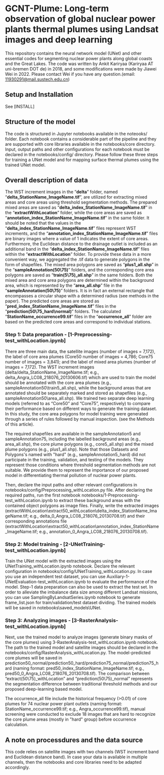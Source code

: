 # GCNT-Plume: Long-term observation of global nuclear power plants thermal plumes using Landsat images and deep learning
This repository contains the neural network model (UNet) and other essential codes for segmenting nuclear power plants along global coasts and the Great Lakes. The code was written by Ankit Kariryaa (Kariryaa AT uni-bremen DOT de) in 2018, and some modifications were made by Jiawei Wei in 2022. Please contact Wei if you have any question.(email: 11930291@mail.sustech.edu.cn)

## Setup and Installation
See [INSTALL]

## Structure of the model
The code is structured in Jupyter notebooks available in the noteooks/ folder. Each notebook contains a considerable part of the pipeline and they are supported with core libraries available in the notebooks/core directory. Input, output paths and other configurations for each notebook must be declared in the notebooks/config/ directory. Please follow these three steps for training a UNet model and for mapping surface thermal plumes using the trained UNet model.

## Overall description of data
The WST increment images in the “**delta**” folder, named “**delta_StationName_ImageName.tif**”, are utilized for extracting mixed areas and core areas using threshold segmentation methods. The prepared mixed areas are saved as “**delta_index_StationName_ImageName.tif**” in the “**extractWithLocation**” folder, while the core areas are saved as “**annotation_index_StationName_ImageName.tif**” in the same folder. It should be noted that the values in the “**delta_index_StationName_ImageName.tif**” files represent WST increments, and the “**annotation_index_StationName_ImageName.tif**” files are binary images where a value of 1 indicates the extent of core areas. Furthermore, the Euclidean distance to the drainage outlet is included as an additional band in the “**delta_index_StationName_ImageName.tif**” files within the “**extractWithLocation**” folder. To provide these data in a more convenient way, we aggregated the .tif data to generate polygons in the form of shapefiles. The mixed area polygons are saved as “**plus1_all.shp**” in the “**sampleAnnotation(50\75)**” folders, and the corresponding core area polygons are saved as “**train(5\75)_all.shp**” in the same folders. Both the mixed area and core area polygons are determined within the background area, which is represented by the “**area_all.shp**” file in the “**sampleAnnotation(50\75)**” folders. It is in fact an external rectangle that encompasses a circular shape with a determined radius (see methods in the paper). The predicted core areas are stored as “**pred_index_StationName_ImageName.tif**” files in the “**prediction(50\75_hard\normal)**” folders. The calculated “**StationName_occurrence99.tif**” files in the “**occurrence_all**” folder are based on the predicted core areas and correspond to individual stations.


### Step 1: Data preparation - [1-Preprocessing-test_withLocation.ipynb]
There are three main data, the satellite images (number of images = 7,172), the label of core area plumes (Core50 number of images = 4,786; Core75 number of images = 3,841); and the label of mixed area plumes (number of images = 7,172). The WST increment images (delta/delta_StationName_ImageName.tif; e.g., delta_Angra_LC08_218076_20130606.tif) which are used to train the model should be annotated with the core area plumes (e.g., sampleAnnotation50\train5_all.shp), while the background areas that are annotated should be separately marked and stored as shapefiles (e.g., sampleAnnotation50\area_all.shp). We trained two separate deep learning models (referred to as “Core50” and “Core75”, respectively) to compare their performance based on different ways to generate the training dataset. In this study, the core area polygons for model training were generated through a series of rules followed by manual inspection. (see the Methods of this article). 

The required shapefiles are available in the sampleAnnotation5 and sampleAnnotation75, including the labelled background areas (e.g., area_all.shp), the core plume polygons (e.g., core5_all.shp) and the mixed plume polygons (e.g., plus1_all.shp). Note that those Datasets and Polygons's named with "hard" (e.g., sampleAnnotation5_hard) did not participate in the training, validation, and testing of the models. They represent those conditions where threshold segmentation methods are not suitable. We provide them to represent the importance of our proposed model in differentiating thermal pollution of nuclear power plants.

Then, declare the input paths and other relevant configurations in notebooks/config/Preprocessing_withLocation.py file. After declaring the required paths, run the first notebook notebooks/1-Preprocessing-test_withLocation.ipynb to extract these background areas with the contained object polygons as image files. Finally, write the extracted images (extractWithLocation\extract50_withLocation\delta_index_StationName_ImageName.tif; e.g., delta_0_Angra_LC08_218076_20130708.tif) and their corresponding annotations file (extractWithLocation\extract50_withLocation\annotation_index_StationName_ImageName.tif; e.g., annotation_0_Angra_LC08_218076_20130708.tif).

### Step 2: Model training - [2-UNetTraining-test_withLocation.ipynb]
Train the UNet model with the extracted images using the UNetTraining_withLocation.ipynb notebook. Declare the relevant configuration in notebooks/config/UNetTraining_withLocation.py. In case you use an independent test dataset, you can use Auxiliary-1-UNetEvaluation-test_withLocation.ipynb to evaluate the performance of the model. Step-1 data preparation can also be used to extract the test set. In order to alleviate the imbalance data size among different Landsat missions, you can use SamplingByLandsatSeries.ipynb notebook to generate frame_list.json for train/validation/test dataset dividing. The trained models will be saved in notebooks\saved_models\UNet.

### Step 3: Analyzing images - [3-RasterAnalysis-test_withLocation.ipynb]
Next, use the trained model to analyze images (generate binary masks of the core plumes) using 3-RasterAnalysis-test_withLocation.ipynb notebook. The path to the trained model and satellite images should be declared in the notebooks/config/RasterAnalysis_withLocation.py. The model-predicted core plumes will be saved in prediction50_normal/prediction50_hard/prediction75_normal/prediction75_hard (naming format: pred50_index_StationName_ImageName.tif; e.g., pred50_0_Angra_LC08_218076_20130708.tif). The comparison between “extract(50\75)_withLocation” and “prediction(50\75)_normal” represents the segmentation difference between traditional threshold methods and our proposed deep-learning based model.

The occurrence_all file include the historical frequency (>0.01) of core plumes for 74 nuclear power plant outlets (naming format: StationName_occurrence99.tif; e.g., Angra_occurrence99.tif), manual screening were conducted to exclude 18 images that are hard to recognize the core plume areas (mostly in "hard" group) before occurrence calculation.

## A note on processdures and the data source
This code relies on satellite images with two channels (WST increment band and Euclidean distance band). In case your data is available in multiple channels, then the notebooks and core libraries need to be adapted accordingly. 